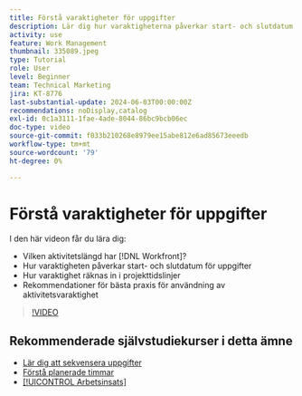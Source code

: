 ```yaml
---
title: Förstå varaktigheter för uppgifter
description: Lär dig hur varaktigheterna påverkar start- och slutdatum för uppgifter, hur varaktighetfaktorer påverkar projekttidslinjer och hur du bäst använder varaktighetsuppgifterna.
activity: use
feature: Work Management
thumbnail: 335089.jpeg
type: Tutorial
role: User
level: Beginner
team: Technical Marketing
jira: KT-8776
last-substantial-update: 2024-06-03T00:00:00Z
recommendations: noDisplay,catalog
exl-id: 0c1a3111-1fae-4ade-8044-86bc9bcb06ec
doc-type: video
source-git-commit: f033b210268e8979ee15abe812e6ad85673eeedb
workflow-type: tm+mt
source-wordcount: '79'
ht-degree: 0%

---
```


# Förstå varaktigheter för uppgifter

I den här videon får du lära dig:

* Vilken aktivitetslängd har [!DNL Workfront]?
* Hur varaktigheten påverkar start- och slutdatum för uppgifter
* Hur varaktighet räknas in i projekttidslinjer
* Rekommendationer för bästa praxis för användning av aktivitetsvaraktighet

>[!VIDEO](https://video.tv.adobe.com/v/335089/?quality=12&learn=on)

## Rekommenderade självstudiekurser i detta ämne

* [Lär dig att sekvensera uppgifter](/help/manage-work/tasks/learn-to-sequence-tasks.md)
* [Förstå planerade timmar](/help/manage-work/tasks/understand-planned-hours.md)
* [[!UICONTROL Arbetsinsats]](/help/manage-work/tasks/understand-work-effort.md)

